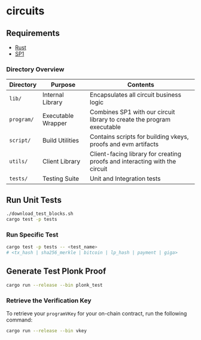 # circuits 

## Requirements

- [Rust](https://rustup.rs/)
- [SP1](https://succinctlabs.github.io/sp1/getting-started/install.html)

### Directory Overview

| Directory | Purpose | Contents |
|-----------|---------|----------|
| `lib/`    | Internal Library | Encapsulates all circuit business logic |
| `program/`| Executable Wrapper | Combines SP1 with our circuit library to create the program executable |
| `script/` | Build Utilities | Contains scripts for building vkeys, proofs and evm artifacts |
| `utils/`  | Client Library | Client-facing library for creating proofs and interacting with the circuit |
| `tests/`  | Testing Suite | Unit and Integration tests |

## Run Unit Tests
```sh
./download_test_blocks.sh
cargo test -p tests
```

### Run Specific Test
```sh
cargo test -p tests -- <test_name>
# <tx_hash | sha256_merkle | bitcoin | lp_hash | payment | giga>
```

## Generate Test Plonk Proof
```sh
cargo run --release --bin plonk_test
```

### Retrieve the Verification Key

To retrieve your `programVKey` for your on-chain contract, run the following command:

```sh
cargo run --release --bin vkey
```
